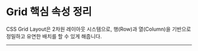 # Grid 핵심 속성 정리
CSS Grid Layout은 2차원 레이아웃 시스템으로, 행(Row)과 열(Column)을 기반으로 정밀하고 유연한 배치를 할 수 있게 해줍니다.

---
<br>